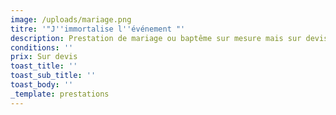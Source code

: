 ```yaml
---
image: /uploads/mariage.png
titre: '"J''immortalise l''événement "'
description: Prestation de mariage ou baptême sur mesure mais sur devis.
conditions: ''
prix: Sur devis
toast_title: ''
toast_sub_title: ''
toast_body: ''
_template: prestations
---
```


